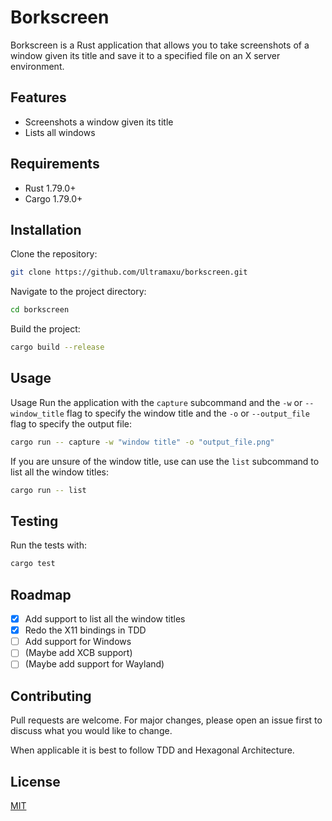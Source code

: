 # Borkscreen

Borkscreen is a Rust application that allows you to take screenshots of a window given its title and save it to a
specified file on an X server environment.

## Features

- Screenshots a window given its title
- Lists all windows

## Requirements

- Rust 1.79.0+
- Cargo 1.79.0+

## Installation

Clone the repository:

```bash
git clone https://github.com/Ultramaxu/borkscreen.git
```

Navigate to the project directory:

```bash
cd borkscreen
```

Build the project:

```bash
cargo build --release
```

## Usage

Usage
Run the application with the `capture` subcommand and the `-w` or `--window_title` flag to specify the window title and the `-o` or `--output_file`
flag to specify the output file:

```bash
cargo run -- capture -w "window title" -o "output_file.png"
```

If you are unsure of the window title, use can use the `list` subcommand to list all the window titles:

```bash
cargo run -- list
```

## Testing

Run the tests with:

```bash
cargo test
```

## Roadmap

- [x] Add support to list all the window titles
- [x] Redo the X11 bindings in TDD
- [ ] Add support for Windows
- [ ] (Maybe add XCB support)
- [ ] (Maybe add support for Wayland)

## Contributing
Pull requests are welcome. For major changes, please open an issue first to discuss what you would like to change.

When applicable it is best to follow TDD and Hexagonal Architecture.

## License

[MIT](https://choosealicense.com/licenses/mit/)